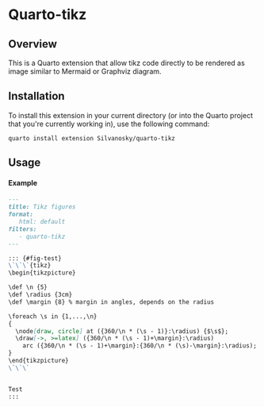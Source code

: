# Quarto-tikz

## Overview

This is a Quarto extension that allow tikz code directly to be rendered as image
similar to Mermaid or Graphviz diagram.

## Installation

To install this extension in your current directory (or into the Quarto project that you're currently working in),  use the following command:

```
quarto install extension Silvanosky/quarto-tikz
```

## Usage

#### Example

```markdown
---
title: Tikz figures
format:
   html: default
filters:
   - quarto-tikz
---

::: {#fig-test}
\`\`\`{tikz}
\begin{tikzpicture}

\def \n {5}
\def \radius {3cm}
\def \margin {8} % margin in angles, depends on the radius

\foreach \s in {1,...,\n}
{
  \node[draw, circle] at ({360/\n * (\s - 1)}:\radius) {$\s$};
  \draw[->, >=latex] ({360/\n * (\s - 1)+\margin}:\radius)
    arc ({360/\n * (\s - 1)+\margin}:{360/\n * (\s)-\margin}:\radius);
}
\end{tikzpicture}
\`\`\`


Test
:::

```


